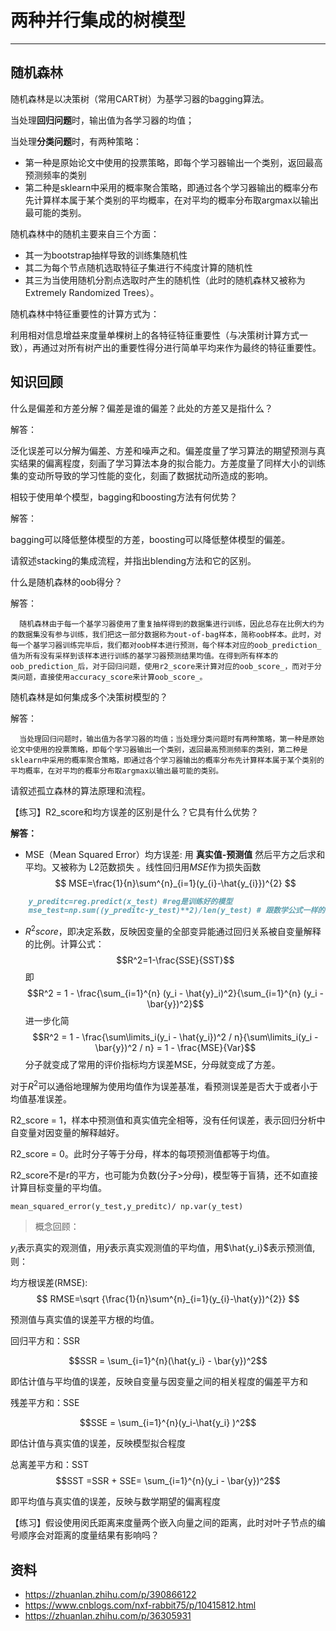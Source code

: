 # 两种并行集成的树模型
---

## 随机森林

随机森林是以决策树（常用CART树）为基学习器的bagging算法。

当处理**回归问题**时，输出值为各学习器的均值；

当处理**分类问题**时，有两种策略：
- 第一种是原始论文中使用的投票策略，即每个学习器输出一个类别，返回最高预测频率的类别
- 第二种是sklearn中采用的概率聚合策略，即通过各个学习器输出的概率分布先计算样本属于某个类别的平均概率，在对平均的概率分布取argmax以输出最可能的类别。

随机森林中的随机主要来自三个方面：

- 其一为bootstrap抽样导致的训练集随机性
- 其二为每个节点随机选取特征子集进行不纯度计算的随机性
- 其三为当使用随机分割点选取时产生的随机性（此时的随机森林又被称为Extremely Randomized Trees）。

随机森林中特征重要性的计算方式为：

利用相对信息增益来度量单棵树上的各特征特征重要性（与决策树计算方式一致），再通过对所有树产出的重要性得分进行简单平均来作为最终的特征重要性。



## 知识回顾 

什么是偏差和方差分解？偏差是谁的偏差？此处的方差又是指什么？

解答：

泛化误差可以分解为偏差、方差和噪声之和。偏差度量了学习算法的期望预测与真实结果的偏离程度，刻画了学习算法本身的拟合能力。方差度量了同样大小的训练集的变动所导致的学习性能的变化，刻画了数据扰动所造成的影响。

相较于使用单个模型，bagging和boosting方法有何优势？

解答：

bagging可以降低整体模型的方差，boosting可以降低整体模型的偏差。

请叙述stacking的集成流程，并指出blending方法和它的区别。

什么是随机森林的oob得分？

解答：

      随机森林由于每一个基学习器使用了重复抽样得到的数据集进行训练，因此总存在比例大约为的数据集没有参与训练，我们把这一部分数据称为out-of-bag样本，简称oob样本。此时，对每一个基学习器训练完毕后，我们都对oob样本进行预测，每个样本对应的oob_prediction_值为所有没有采样到该样本进行训练的基学习器预测结果均值。在得到所有样本的oob_prediction_后，对于回归问题，使用r2_score来计算对应的oob_score_，而对于分类问题，直接使用accuracy_score来计算oob_score_。

随机森林是如何集成多个决策树模型的？

解答：

      当处理回归问题时，输出值为各学习器的均值；当处理分类问题时有两种策略，第一种是原始论文中使用的投票策略，即每个学习器输出一个类别，返回最高预测频率的类别，第二种是sklearn中采用的概率聚合策略，即通过各个学习器输出的概率分布先计算样本属于某个类别的平均概率，在对平均的概率分布取argmax以输出最可能的类别。


请叙述孤立森林的算法原理和流程。


【练习】R2_score和均方误差的区别是什么？它具有什么优势？

 **解答：**
 - MSE（Mean Squared Error）均方误差: 用 **真实值-预测值** 然后平方之后求和平均。又被称为 L2范数损失 。线性回归用$MSE$作为损失函数
   $$
   MSE=\frac{1}{n}\sum^{n}_{i=1}(y_{i}-\hat{y_{i}})^{2}
   $$
```md
    y_preditc=reg.predict(x_test) #reg是训练好的模型
    mse_test=np.sum((y_preditc-y_test)**2)/len(y_test) # 跟数学公式一样的
```   

 - $R^2 score$，即决定系数，反映因变量的全部变异能通过回归关系被自变量解释的比例。计算公式：
$$R^2=1-\frac{SSE}{SST}$$
即
$$R^2 = 1 - \frac{\sum_{i=1}^{n} (y_i - \hat{y}_i)^2}{\sum_{i=1}^{n} (y_i - \bar{y})^2}$$
进一步化简
$$R^2 = 1 - \frac{\sum\limits_i(y_i - \hat{y_i})^2 / n}{\sum\limits_i(y_i - \bar{y})^2 / n} = 1 - \frac{MSE}{Var}$$
分子就变成了常用的评价指标均方误差MSE，分母就变成了方差。

对于$R^2$可以通俗地理解为使用均值作为误差基准，看预测误差是否大于或者小于均值基准误差。

R2_score = 1，样本中预测值和真实值完全相等，没有任何误差，表示回归分析中自变量对因变量的解释越好。

R2_score = 0。此时分子等于分母，样本的每项预测值都等于均值。

R2_score不是r的平方，也可能为负数(分子>分母)，模型等于盲猜，还不如直接计算目标变量的平均值。
```
mean_squared_error(y_test,y_preditc)/ np.var(y_test)
```
> 概念回顾：

$y_i$表示真实的观测值，用$\bar{y}$表示真实观测值的平均值，用$\hat{y_i}$表示预测值,则：

均方根误差(RMSE): 
$$
RMSE=\sqrt {\frac{1}{n}\sum^{n}_{i=1}(y_{i}-\hat{y})^{2}}
$$
  
预测值与真实值的误差平方根的均值。  

回归平方和：SSR

$$SSR = \sum_{i=1}^{n}(\hat{y_i} - \bar{y})^2$$

即估计值与平均值的误差，反映自变量与因变量之间的相关程度的偏差平方和

残差平方和：SSE

$$SSE = \sum_{i=1}^{n}(y_i-\hat{y_i} )^2$$

即估计值与真实值的误差，反映模型拟合程度

总离差平方和：SST
$$SST =SSR + SSE= \sum_{i=1}^{n}(y_i - \bar{y})^2$$

即平均值与真实值的误差，反映与数学期望的偏离程度


【练习】假设使用闵氏距离来度量两个嵌入向量之间的距离，此时对叶子节点的编号顺序会对距离的度量结果有影响吗？




## 资料
- https://zhuanlan.zhihu.com/p/390866122
- https://www.cnblogs.com/nxf-rabbit75/p/10415812.html
- https://zhuanlan.zhihu.com/p/36305931
